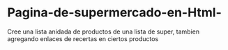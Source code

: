 # Pagina-de-supermercado-en-Html-
Cree una lista anidada de productos de una lista de super, tambien agregando enlaces de recertas en ciertos productos 
